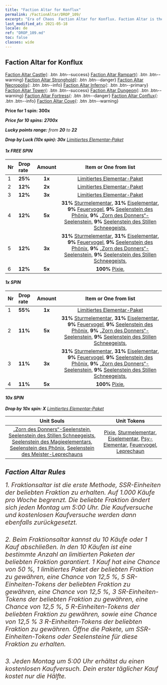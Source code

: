 ```yaml
---
title: "Faction Altar for Konflux"
permalink: /FactionAltar/DROP_109/
excerpt: "Era of Chaos  Faction Altar for Konflux. Faction Altar is the primary method for obtaining SSR units from the popular faction. Limited to 1,000 purchases each week. The popular faction changes at 05:00 every Monday. Purchase attempts and free purchase attempts will also reset then."
last_modified_at: 2021-05-18
locale: de
ref: "DROP_109.md"
toc: false
classes: wide
---
```


##  Faction Altar for **Konflux**

  [Faction Altar Castle](/de/FactionAltar/DROP_101/){: .btn .btn--success} [Faction Altar Rampart](/de/FactionAltar/DROP_102/){: .btn .btn--warning} [Faction Altar Stronghold](/de/FactionAltar/DROP_103/){: .btn .btn--danger} [Faction Altar Necropolis](/de/FactionAltar/DROP_104/){: .btn .btn--info} [Faction Altar Inferno](/de/FactionAltar/DROP_105/){: .btn .btn--primary} [Faction Altar Tower](/de/FactionAltar/DROP_106/){: .btn .btn--success} [Faction Altar Dungeon](/de/FactionAltar/DROP_107/){: .btn .btn--warning} [Faction Altar Fortress](/de/FactionAltar/DROP_108/){: .btn .btn--danger} [Faction Altar Conflux](/de/FactionAltar/DROP_109/){: .btn .btn--info} [Faction Altar Cove](/de/FactionAltar/DROP_112/){: .btn .btn--warning} 

  **Price for 1 spin: 300x** <i class="fas fa-gem"/>

  **Price for 10 spins: 2700x** <i class="fas fa-gem"/>

  **Lucky points range:** from **20** to **22**

  **Drop by Luck (10x spin): 30x** [Limitiertes Elementar-Paket](/ItemsDE/con_2141/)

####  1x FREE SPIN 

  |    Nr    |  Drop rate  |  Amount   |   Item or One from list  |
  |:---------|:------------|:---------:|:------------------------:|
  | 1 | **25%** | **1x** | [Limitiertes Elementar-Paket](/ItemsDE/con_2141/) |
  | 2 | **12%** | **2x** | [Limitiertes Elementar-Paket](/ItemsDE/con_2141/) |
  | 3 | **12%** | **3x** | [Limitiertes Elementar-Paket](/ItemsDE/con_2141/) |
  | 4 | **12%** | **5x** |  **31%** [Sturmelementar](/ItemsDE/unt_263/),  **31%** [Eiselementar](/ItemsDE/unt_264/),  **9%** [Feuervogel](/ItemsDE/unt_268/),  **9%** [Seelenstein des Phönix](/ItemsDE/unt_348/),  **9%** [„Zorn des Donners“-Seelenstein](/ItemsDE/unt_344/),  **9%** [Seelenstein des Stillen Schneegeists](/ItemsDE/unt_345/),  |
  | 5 | **12%** | **3x** |  **31%** [Sturmelementar](/ItemsDE/unt_263/),  **31%** [Eiselementar](/ItemsDE/unt_264/),  **9%** [Feuervogel](/ItemsDE/unt_268/),  **9%** [Seelenstein des Phönix](/ItemsDE/unt_348/),  **9%** [„Zorn des Donners“-Seelenstein](/ItemsDE/unt_344/),  **9%** [Seelenstein des Stillen Schneegeists](/ItemsDE/unt_345/),  |
  | 6 | **12%** | **5x** |  **100%** [Pixie](/ItemsDE/unt_262/),  |


####  1x SPIN 

  |    Nr    |  Drop rate  |  Amount   |   Item or One from list  |
  |:---------|:------------|:---------:|:------------------------:|
  | 1 | **55%** | **1x** | [Limitiertes Elementar-Paket](/ItemsDE/con_2141/) |
  | 2 | **11%** | **5x** |  **31%** [Sturmelementar](/ItemsDE/unt_263/),  **31%** [Eiselementar](/ItemsDE/unt_264/),  **9%** [Feuervogel](/ItemsDE/unt_268/),  **9%** [Seelenstein des Phönix](/ItemsDE/unt_348/),  **9%** [„Zorn des Donners“-Seelenstein](/ItemsDE/unt_344/),  **9%** [Seelenstein des Stillen Schneegeists](/ItemsDE/unt_345/),  |
  | 3 | **11%** | **3x** |  **31%** [Sturmelementar](/ItemsDE/unt_263/),  **31%** [Eiselementar](/ItemsDE/unt_264/),  **9%** [Feuervogel](/ItemsDE/unt_268/),  **9%** [Seelenstein des Phönix](/ItemsDE/unt_348/),  **9%** [„Zorn des Donners“-Seelenstein](/ItemsDE/unt_344/),  **9%** [Seelenstein des Stillen Schneegeists](/ItemsDE/unt_345/),  |
  | 4 | **11%** | **5x** |  **100%** [Pixie](/ItemsDE/unt_262/),  |


####  10x SPIN 

  **Drop by 10x spin: X** [Limitiertes Elementar-Paket](/ItemsDE/con_2141/)

  |    Unit Souls    |  Unit Tokens  |
  |:----------------:|:-------------:|
  | [„Zorn des Donners“-Seelenstein](/ItemsDE/unt_344/), [Seelenstein des Stillen Schneegeists](/ItemsDE/unt_345/), [Seelenstein des Magieelementars](/ItemsDE/unt_347/), [Seelenstein des Phönix](/ItemsDE/unt_348/), [Seelenstein des Meister-Leprechauns](/ItemsDE/unt_349/) | [Pixie](/ItemsDE/unt_262/), [Sturmelementar](/ItemsDE/unt_263/), [Eiselementar](/ItemsDE/unt_264/), [Psy-Elementar](/ItemsDE/unt_267/), [Feuervogel](/ItemsDE/unt_268/), [Leprechaun](/ItemsDE/unt_270/) |



## Faction Altar Rules

  <span style="color: #3c2a1e;font-size:20px">1. Fraktionsaltar ist die erste Methode, SSR-Einheiten der beliebten Fraktion zu erhalten. Auf 1.000 Käufe pro Woche begrenzt. Die beliebte Fraktion ändert sich jeden Montag um 5:00 Uhr. Die Kaufversuche und kostenlosen Kaufversuche werden dann ebenfalls zurückgesetzt.</span><br/>

<br/>  <span style="color: #3c2a1e;font-size:20px">2. Beim Fraktionsaltar kannst du 10 Käufe oder 1 Kauf abschließen. In den 10 Käufen ist eine bestimmte Anzahl an limitierten Paketen der beliebten Fraktion garantiert. 1 Kauf hat eine Chance von 50 %, 1 limitiertes Paket der beliebten Fraktion zu gewähren, eine Chance von 12,5 %, 5 SR-Einheiten-Tokens der beliebten Fraktion zu gewähren, eine Chance von 12,5 %, 3 SR-Einheiten-Tokens der beliebten Fraktion zu gewähren, eine Chance von 12,5 %, 5 R-Einheiten-Tokens der beliebten Fraktion zu gewähren, sowie eine Chance von 12,5 % 3 R-Einheiten-Tokens der beliebten Fraktion zu gewähren. Öffne die Pakete, um SSR-Einheiten-Tokens oder Seelensteine für diese Fraktion zu erhalten.</span>

<br/>  <span style="color: #3c2a1e;font-size:20px">3. Jeden Montag um 5:00 Uhr erhältst du einen kostenlosen Kaufversuch. Dein erster täglicher Kauf kostet nur die Hälfte.</span><br/>

<br/>